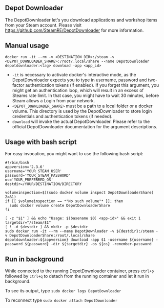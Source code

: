 ## Depot Downloader

The DepotDownloader let's you download applications and workshop items from your Steam account.
Please visit https://github.com/SteamRE/DepotDownloader for more information.

## Manual usage

```
docker run -it --rm -v <DESTINATION_DIR>:/steam -v <DEPOT_DOWNLOADER_SHARE>:/root/.local/share --name DepotDownloader depotdownloader:<tag> download -app <app_id>
```

- `-it` is necessary to activate docker's interactive mode, as the DepotDownloader expects you to type in username, password and two-factor authentication tokens (if enabled). If you forget this argument, you might get an authentication loop, which will result in an excess of Steams rate limit. In that case, you might have to wait 30 minutes, before Steam allows a Login from your network.
- `<DEPOT_DOWNLOADER_SHARE>` must be a path to a local folder or a docker volume. This directory is used by the DepotDownloader to store login credentials and authentication tokens (if needed).
- `download` will invoke the actual DepotDownloader. Please refer to the official DepotDownloader documentation for the argument descriptions.

## Usage with bash script

For easy invocation, you might want to use the following bash script:

```
#!/bin/bash
appversion='2.3.6'
username='YOUR_STEAM_USER'
password='YOUR_STEAM_PASSWORD'
os='YOUR_PREFERRED_OS'
destdir=/YOUR/DESTINATION/DIRECTORY

volumeinspection=$((sudo docker volume inspect DepotDownloaderShare) 2>&1)
if [[ $volumeinspection == *"No such volume"* ]]; then
  sudo docker volume create DepotDownloaderShare
fi

[ -z "$1" ] && echo "Usage: $(basename $0) <app-id>" && exit 1
targetdir="/steam/$1"
[ ! -d $destdir ] && mkdir -p $destdir
sudo docker run -it --rm --name DepotDownloader -v ${destdir}:/steam -v DepotDownloaderShare:/root/.local/share depotdownloader:${appversion} download -app $1 -username ${username} -password ${password} -dir ${targetdir} -os ${os} -remember-password
```

## Run in background

While connected to the running DepotDownloader container, press `ctrl+p` followed by `ctrl+q` to detach from the running container and let it run in background.

To see its output, type 
```sudo docker logs DepotDownloader```

To reconnect type 
```sudo docker attach DepotDownloader```
